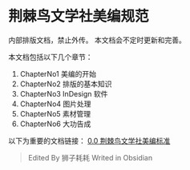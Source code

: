 # 荆棘鸟文学社美编规范

内部排版文档，禁止外传。
本文档会不定时更新和完善。

本文档包括以下几个章节：
1. ChapterNo1 美编的开始
2. ChapterNo2 排版的基本知识
3. ChapterNo3 InDesign 软件
4. ChapterNo4 图片处理
5. ChapterNo5 素材管理
6. ChapterNo6 大功告成

以下为重要的文档链接：
[0.0 荆棘鸟文学社美编标准](ChapterNo1%20美编的开始/0.0%20荆棘鸟文学社美编标准.md)

> Edited By 狮子耗耗
> Writed in Obsidian